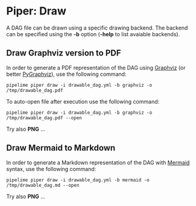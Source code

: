 # Piper: Draw

A DAG file can be drawn using a specific drawing backend. The backend can be specified using the **-b** option (**-help** to list avaiable backends). 

## Draw Graphviz version to PDF 

In order to generate a PDF representation of the DAG using [Graphviz](https://graphviz.org/) (or better [PyGraphviz](https://pygraphviz.github.io/)), use the following command:

```
pipelime piper draw -i drawable_dag.yml -b graphviz -o /tmp/drawable_dag.pdf
```

To auto-open file after execution use the following command:

```
pipelime piper draw -i drawable_dag.yml -b graphviz -o /tmp/drawable_dag.pdf --open
```

Try also **PNG** ...


## Draw Mermaid to Markdown

In order to generate a Markdown representation of the DAG with [Mermaid](https://github.com/mermaid-js/mermaid) syntax, use the following command:

```
pipelime piper draw -i drawable_dag.yml -b mermaid -o /tmp/drawable_dag.md --open
```

Try also **PNG** ...
